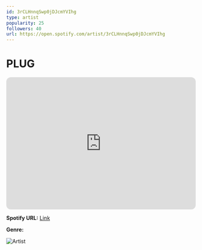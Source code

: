 ```yaml
---
id: 3rCLHnnqSwp0jDJcmYVIhg
type: artist
popularity: 25
followers: 40
url: https://open.spotify.com/artist/3rCLHnnqSwp0jDJcmYVIhg
---
```

# PLUG

<iframe style="border-radius:12px" src="https://open.spotify.com/embed/artist/3rCLHnnqSwp0jDJcmYVIhg" width="100%" height="352" frameBorder="0" allowfullscreen="" allow="autoplay; clipboard-write; encrypted-media; fullscreen; picture-in-picture" loading="lazy"></iframe>

**Spotify URL:** [Link](https://open.spotify.com/artist/3rCLHnnqSwp0jDJcmYVIhg)

**Genre:** 

![Artist](https://i.scdn.co/image/ab6761610000e5eb1793e13f1348dabe3254a943)
